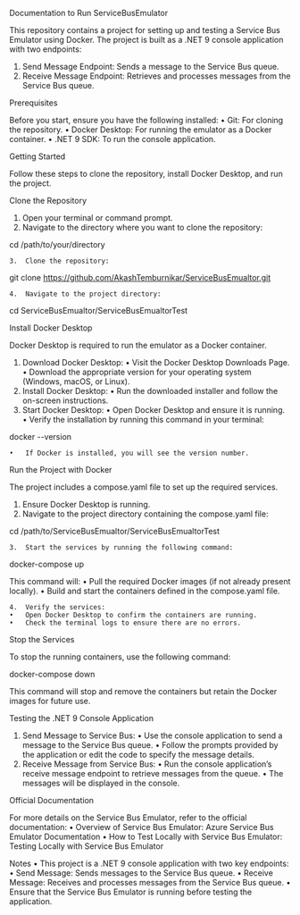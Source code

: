 Documentation to Run ServiceBusEmulator

This repository contains a project for setting up and testing a Service Bus Emulator using Docker. The project is built as a .NET 9 console application with two endpoints:
1.	Send Message Endpoint: Sends a message to the Service Bus queue.
2.	Receive Message Endpoint: Retrieves and processes messages from the Service Bus queue.

Prerequisites

Before you start, ensure you have the following installed:
•	Git: For cloning the repository.
•	Docker Desktop: For running the emulator as a Docker container.
•	.NET 9 SDK: To run the console application.

Getting Started

Follow these steps to clone the repository, install Docker Desktop, and run the project.

Clone the Repository
1.	Open your terminal or command prompt.
2.	Navigate to the directory where you want to clone the repository:

cd /path/to/your/directory


	3.	Clone the repository:

git clone https://github.com/AkashTemburnikar/ServiceBusEmualtor.git


	4.	Navigate to the project directory:

cd ServiceBusEmualtor/ServiceBusEmualtorTest

Install Docker Desktop

Docker Desktop is required to run the emulator as a Docker container.
1.	Download Docker Desktop:
•	Visit the Docker Desktop Downloads Page.
•	Download the appropriate version for your operating system (Windows, macOS, or Linux).
2.	Install Docker Desktop:
•	Run the downloaded installer and follow the on-screen instructions.
3.	Start Docker Desktop:
•	Open Docker Desktop and ensure it is running.
•	Verify the installation by running this command in your terminal:

docker --version


	•	If Docker is installed, you will see the version number.

Run the Project with Docker

The project includes a compose.yaml file to set up the required services.
1.	Ensure Docker Desktop is running.
2.	Navigate to the project directory containing the compose.yaml file:

cd /path/to/ServiceBusEmualtor/ServiceBusEmualtorTest


	3.	Start the services by running the following command:

docker-compose up

This command will:
•	Pull the required Docker images (if not already present locally).
•	Build and start the containers defined in the compose.yaml file.

	4.	Verify the services:
	•	Open Docker Desktop to confirm the containers are running.
	•	Check the terminal logs to ensure there are no errors.

Stop the Services

To stop the running containers, use the following command:

docker-compose down

This command will stop and remove the containers but retain the Docker images for future use.

Testing the .NET 9 Console Application
1.	Send Message to Service Bus:
•	Use the console application to send a message to the Service Bus queue.
•	Follow the prompts provided by the application or edit the code to specify the message details.
2.	Receive Message from Service Bus:
•	Run the console application’s receive message endpoint to retrieve messages from the queue.
•	The messages will be displayed in the console.

Official Documentation

For more details on the Service Bus Emulator, refer to the official documentation:
•	Overview of Service Bus Emulator:
Azure Service Bus Emulator Documentation
•	How to Test Locally with Service Bus Emulator:
Testing Locally with Service Bus Emulator

Notes
•	This project is a .NET 9 console application with two key endpoints:
•	Send Message: Sends messages to the Service Bus queue.
•	Receive Message: Receives and processes messages from the Service Bus queue.
•	Ensure that the Service Bus Emulator is running before testing the application.
